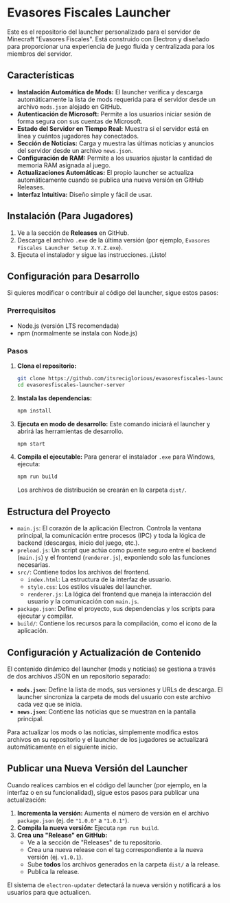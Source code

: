 # Evasores Fiscales Launcher

Este es el repositorio del launcher personalizado para el servidor de Minecraft "Evasores Fiscales". Está construido con Electron y diseñado para proporcionar una experiencia de juego fluida y centralizada para los miembros del servidor.

## Características

-   **Instalación Automática de Mods:** El launcher verifica y descarga automáticamente la lista de mods requerida para el servidor desde un archivo `mods.json` alojado en GitHub.
-   **Autenticación de Microsoft:** Permite a los usuarios iniciar sesión de forma segura con sus cuentas de Microsoft.
-   **Estado del Servidor en Tiempo Real:** Muestra si el servidor está en línea y cuántos jugadores hay conectados.
-   **Sección de Noticias:** Carga y muestra las últimas noticias y anuncios del servidor desde un archivo `news.json`.
-   **Configuración de RAM:** Permite a los usuarios ajustar la cantidad de memoria RAM asignada al juego.
-   **Actualizaciones Automáticas:** El propio launcher se actualiza automáticamente cuando se publica una nueva versión en GitHub Releases.
-   **Interfaz Intuitiva:** Diseño simple y fácil de usar.

## Instalación (Para Jugadores)

1.  Ve a la sección de **Releases** en GitHub.
2.  Descarga el archivo `.exe` de la última versión (por ejemplo, `Evasores Fiscales Launcher Setup X.Y.Z.exe`).
3.  Ejecuta el instalador y sigue las instrucciones. ¡Listo!

## Configuración para Desarrollo

Si quieres modificar o contribuir al código del launcher, sigue estos pasos:

### Prerrequisitos

-   Node.js (versión LTS recomendada)
-   npm (normalmente se instala con Node.js)

### Pasos

1.  **Clona el repositorio:**
    ```bash
    git clone https://github.com/itsreciglorious/evasoresfiscales-launcher-server.git
    cd evasoresfiscales-launcher-server
    ```

2.  **Instala las dependencias:**
    ```bash
    npm install
    ```

3.  **Ejecuta en modo de desarrollo:**
    Este comando iniciará el launcher y abrirá las herramientas de desarrollo.
    ```bash
    npm start
    ```

4.  **Compila el ejecutable:**
    Para generar el instalador `.exe` para Windows, ejecuta:
    ```bash
    npm run build
    ```
    Los archivos de distribución se crearán en la carpeta `dist/`.

## Estructura del Proyecto

-   `main.js`: El corazón de la aplicación Electron. Controla la ventana principal, la comunicación entre procesos (IPC) y toda la lógica de backend (descargas, inicio del juego, etc.).
-   `preload.js`: Un script que actúa como puente seguro entre el backend (`main.js`) y el frontend (`renderer.js`), exponiendo solo las funciones necesarias.
-   `src/`: Contiene todos los archivos del frontend.
    -   `index.html`: La estructura de la interfaz de usuario.
    -   `style.css`: Los estilos visuales del launcher.
    -   `renderer.js`: La lógica del frontend que maneja la interacción del usuario y la comunicación con `main.js`.
-   `package.json`: Define el proyecto, sus dependencias y los scripts para ejecutar y compilar.
-   `build/`: Contiene los recursos para la compilación, como el icono de la aplicación.

## Configuración y Actualización de Contenido

El contenido dinámico del launcher (mods y noticias) se gestiona a través de dos archivos JSON en un repositorio separado:

-   **`mods.json`**: Define la lista de mods, sus versiones y URLs de descarga. El launcher sincroniza la carpeta de mods del usuario con este archivo cada vez que se inicia.
-   **`news.json`**: Contiene las noticias que se muestran en la pantalla principal.

Para actualizar los mods o las noticias, simplemente modifica estos archivos en su repositorio y el launcher de los jugadores se actualizará automáticamente en el siguiente inicio.

## Publicar una Nueva Versión del Launcher

Cuando realices cambios en el código del launcher (por ejemplo, en la interfaz o en su funcionalidad), sigue estos pasos para publicar una actualización:

1.  **Incrementa la versión:** Aumenta el número de versión en el archivo `package.json` (ej. de `"1.0.0"` a `"1.0.1"`).
2.  **Compila la nueva versión:** Ejecuta `npm run build`.
3.  **Crea una "Release" en GitHub:**
    -   Ve a la sección de "Releases" de tu repositorio.
    -   Crea una nueva release con el tag correspondiente a la nueva versión (ej. `v1.0.1`).
    -   Sube **todos** los archivos generados en la carpeta `dist/` a la release.
    -   Publica la release.


El sistema de `electron-updater` detectará la nueva versión y notificará a los usuarios para que actualicen.
